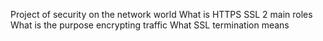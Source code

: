 Project of security on the network world
What is HTTPS SSL 2 main roles
What is the purpose encrypting traffic
What SSL termination means
